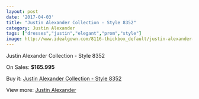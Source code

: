 ```yaml
---
layout: post
date: '2017-04-03'
title: "Justin Alexander Collection - Style 8352"
category: Justin Alexander
tags: ["dresses","justin","elegant","prom","style"]
image: http://www.idealgown.com/8116-thickbox_default/justin-alexander-collection-style-8352.jpg
---
```

Justin Alexander Collection - Style 8352

On Sales: **$165.995**
<a href="https://www.idealgown.com/en/justin-alexander/3400-justin-alexander-collection-style-8352.html"><amp-img layout="responsive" width="600" height="600" src="//www.idealgown.com/8116-thickbox_default/justin-alexander-collection-style-8352.jpg" alt="Justin Alexander Collection - Style 8352 0" /></a>

Buy it: [Justin Alexander Collection - Style 8352](https://www.idealgown.com/en/justin-alexander/3400-justin-alexander-collection-style-8352.html "Justin Alexander Collection - Style 8352")

View more: [Justin Alexander](https://www.idealgown.com/en/43-justin-alexander "Justin Alexander")